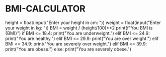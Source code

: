 # BMI-CALCULATOR
height = float(input("Enter your height in cm: "))
weight = float(input("Enter your weight in kg: "))
BMI = weight / (height/100)**2
print(f"You BMI is {BMI}")
if BMI <= 18.4:
    print("You are underweight.")
elif BMI <= 24.9:
    print("You are healthy.")
elif BMI <= 29.9:
    print("You are over weight.")
elif BMI <= 34.9:
    print("You are severely over weight.")
elif BMI <= 39.9:
    print("You are obese.")
else:
    print("You are severely obese.")
